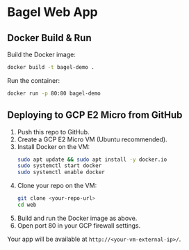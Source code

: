 # Bagel Web App

## Docker Build & Run

Build the Docker image:

```sh
docker build -t bagel-demo .
```

Run the container:

```sh
docker run -p 80:80 bagel-demo
```

## Deploying to GCP E2 Micro from GitHub

1. Push this repo to GitHub.
2. Create a GCP E2 Micro VM (Ubuntu recommended).
3. Install Docker on the VM:
   ```sh
   sudo apt update && sudo apt install -y docker.io
   sudo systemctl start docker
   sudo systemctl enable docker
   ```
4. Clone your repo on the VM:
   ```sh
   git clone <your-repo-url>
   cd web
   ```
5. Build and run the Docker image as above.
6. Open port 80 in your GCP firewall settings.

Your app will be available at `http://<your-vm-external-ip>/`.
